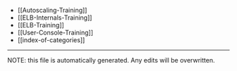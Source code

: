 * [[Autoscaling-Training]]
* [[ELB-Internals-Training]]
* [[ELB-Training]]
* [[User-Console-Training]]
* [[index-of-categories]]

*****
NOTE: this file is automatically generated. Any edits will be overwritten.
